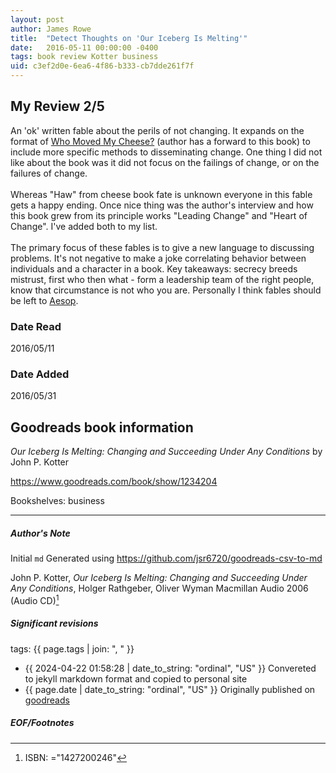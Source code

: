 ```yaml
---
layout: post
author: James Rowe
title:  "Detect Thoughts on 'Our Iceberg Is Melting'"
date:   2016-05-11 00:00:00 -0400
tags: book review Kotter business
uid: c3ef2d0e-6ea6-4f86-b333-cb7dde261f7f
---
```


<!-- highly dependent on how you personally use jekyll templates, and how you want this to show up -->
<!-- escape any jekyll keys with double brackets -->

## My Review 2/5

An 'ok' written fable about the perils of not changing. It expands on the format of [Who Moved My Cheese?](https://www.goodreads.com/book/show/4894) (author has a forward to this book) to include more specific methods to disseminating change. One thing I did not like about the book was it did not focus on the failings of change, or on the failures of change.<br/><br/>Whereas "Haw" from cheese book fate is unknown everyone in this fable gets a happy ending. Once nice thing was the author's interview and how this book grew from its principle works "Leading Change" and "Heart of Change". I've added both to my list.<br/><br/>The primary focus of these fables is to give a new language to discussing problems. It's not negative to make a joke correlating behavior between individuals and a character in a book. Key takeaways: secrecy breeds mistrust, first who then what - form a leadership team of the right people, know that circumstance is not who you are. Personally I think fables should be left to [Aesop](https://www.goodreads.com/author/show/12452).

### Date Read
2016/05/11

### Date Added
2016/05/31

## Goodreads book information

*Our Iceberg Is Melting: Changing and Succeeding Under Any Conditions* by John P. Kotter

https://www.goodreads.com/book/show/1234204

Bookshelves: business

---

##### Author's Note

Initial `md` Generated using https://github.com/jsr6720/goodreads-csv-to-md

John P. Kotter, *Our Iceberg Is Melting: Changing and Succeeding Under Any Conditions*, Holger Rathgeber, Oliver Wyman Macmillan Audio 2006 (Audio CD)[^1]

##### Significant revisions

tags: {{ page.tags | join: ", " }} <!-- todo move this somewhere -->

- {{ 2024-04-22 01:58:28 | date_to_string: "ordinal", "US" }} Convereted to jekyll markdown format and copied to personal site
- {{ page.date | date_to_string: "ordinal", "US" }} Originally published on [goodreads](https://www.goodreads.com)

##### EOF/Footnotes

[^1]: ISBN: ="1427200246"